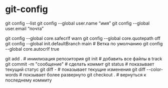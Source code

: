 # git-config

git config --list
git config --global user.name “имя”
git config --global user.email “почта”


git config --global core.safecrlf warn
git config --global core.quotepath off
git config --global init.defaultBranch main # Ветка по умолчанию
git config --global core.autocrlf true

git add . #  иниилизация репозитория
git init # добавить все файлы в track
git commit -m "сообщение" # сделать коммит
git status # показывает текущий статус
git diff - # показывает текущие изменения
git diff --color-words # покзывает более развернуто
git checkout . # вернуться к последнему коммиту

